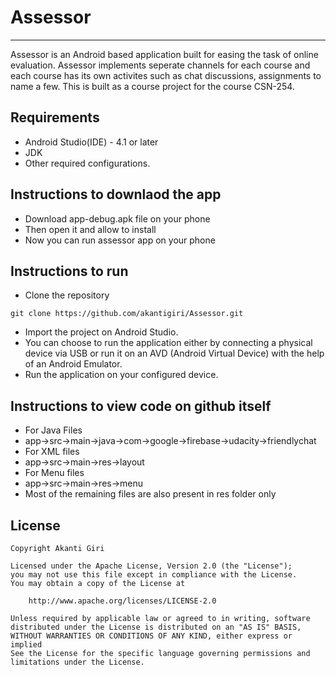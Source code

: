 # Assessor
---
Assessor is an Android based application built for easing the task of online
evaluation. Assessor implements seperate channels for each course and each course has its own activites such as chat discussions, assignments to name a few. This is built as a course project for the course CSN-254.
## Requirements
* Android Studio(IDE) - 4.1 or later
* JDK
* Other required configurations.
## Instructions to downlaod the app
* Download app-debug.apk file on your phone
* Then open it and allow to install
* Now you can run assessor app on your phone

## Instructions to run
* Clone the repository
```
git clone https://github.com/akantigiri/Assessor.git
```
* Import the project on Android Studio.
* You can choose to run the application either by connecting a physical device via USB or run it on an AVD (Android Virtual Device) with the help of an Android Emulator.
* Run the application on your configured device.
## Instructions to view code on github itself
* For Java Files
* app->src->main->java->com->google->firebase->udacity->friendlychat
* For XML files
* app->src->main->res->layout
* For Menu files
* app->src->main->res->menu
* Most of the remaining files are also present in res folder only
## License
```
Copyright Akanti Giri

Licensed under the Apache License, Version 2.0 (the "License");
you may not use this file except in compliance with the License.
You may obtain a copy of the License at

    http://www.apache.org/licenses/LICENSE-2.0

Unless required by applicable law or agreed to in writing, software
distributed under the License is distributed on an "AS IS" BASIS,
WITHOUT WARRANTIES OR CONDITIONS OF ANY KIND, either express or implied
See the License for the specific language governing permissions and
limitations under the License.
```
